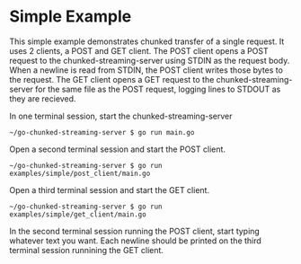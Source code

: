 # Simple Example

This simple example demonstrates chunked transfer of a single request.
It uses 2 clients, a POST and GET client. The POST client opens a POST request to the chunked-streaming-server using STDIN as the request body. When a newline is read from STDIN, the POST client writes those bytes to the request. The GET client opens a GET request to the chunked-streaming-server for the same file as the POST request, logging lines to STDOUT as they are recieved.


In one terminal session, start the chunked-streaming-server
```
~/go-chunked-streaming-server $ go run main.go
```

Open a second terminal session and start the POST client.
```
~/go-chunked-streaming-server $ go run examples/simple/post_client/main.go
```

Open a third terminal session and start the GET client.
```
~/go-chunked-streaming-server $ go run examples/simple/get_client/main.go
```

In the second terminal session running the POST client, start typing whatever text you want. Each newline should be printed on the third terminal session runnining the GET client.
